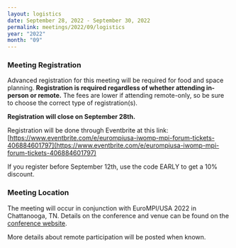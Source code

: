 ```yaml
---
layout: logistics
date: September 28, 2022 - September 30, 2022
permalink: meetings/2022/09/logistics
year: "2022"
month: "09"
---
```


### Meeting Registration

Advanced registration for this meeting will be required for food and space
planning. **Registration is required regardless of whether attending in-person
or remote.** The fees are lower if attending remote-only, so be sure to choose
the correct type of registration(s).

**Registration will close on September 28th.**

Registration will be done through Eventbrite at this link: [https://www.eventbrite.com/e/eurompiusa-iwomp-mpi-forum-tickets-406884601797](https://www.eventbrite.com/e/eurompiusa-iwomp-mpi-forum-tickets-406884601797)

If you register before September 12th, use the code EARLY to get a 10% discount.

### Meeting Location

The meeting will occur in conjunction with EuroMPI/USA 2022 in Chattanooga, TN.
Details on the conference and venue can be found on the [conference
website](https://sites.google.com/view/eurompiusa2022).

More details about remote participation will be posted when known.
